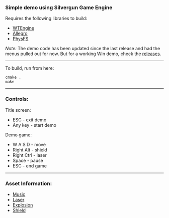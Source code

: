 ### Simple demo using Silvergun Game Engine

Requires the following libraries to build:
- [WTEngine](https://github.com/AtomicSponge/silvergun)
- [Allegro](https://github.com/liballeg/allegro5)
- [PhysFS](https://github.com/icculus/physfs)

*Note:* The demo code has been updated since the last release and had the menus pulled out for now.  But for a working Win demo, check the [releases](https://github.com/AtomicSponge/slv-demo-01/tree/main/releases).

---

To build, run from here:
```
cmake .
make
```

---

### Controls:

Title screen:
 - ESC - exit demo
 - Any key - start demo

Demo game:
 - W A S D - move
 - Right Alt - shield
 - Right Ctrl - laser
 - Space - pause
 - ESC - end game

---

### Asset Information:
- [Music](https://freesound.org/people/joshuaempyre/sounds/250856/)
- [Laser](https://freesound.org/people/SamsterBirdies/sounds/470903/)
- [Explosion](https://freesound.org/people/deleted_user_5405837/sounds/399303/)
- [Shield](https://freesound.org/people/matucha/sounds/116037/)